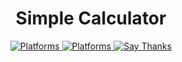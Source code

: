 <h1 align= center> Simple Calculator </h1>

<div align="center">

<!-- Language-->
 <a href="#">
    <img src="https://img.shields.io/badge/language-java-orange.svg?style=flat-square"
    alt="Platforms">
 </a>
<!-- Platforms -->
 <a href="#">
    <img src="https://img.shields.io/badge/platform-cross-blue.svg?style=flat-square"
    alt="Platforms">
 </a>
<!-- Say Thanks -->
 <a href="https://saythanks.io/to/firewolfxda">
    <img src="https://img.shields.io/badge/say%20thanks-!-1EAEDB.svg?style=flat-square"
      alt="Say Thanks" />
  </a>

 </div>
